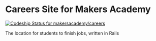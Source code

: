 # Careers Site for Makers Academy

[ ![Codeship Status for makersacademy/careers](https://codeship.com/projects/d0e1d050-3d17-0133-c9b5-22d459b325ce/status?branch=master)](https://codeship.com/projects/102380)

The location for students to finish jobs, written in Rails
